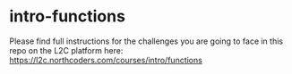 # intro-functions
Please find full instructions for the challenges you are going to face in this repo on the L2C platform here: https://l2c.northcoders.com/courses/intro/functions
